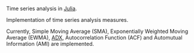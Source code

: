 Time series analysis in [Julia](http://julialang.org/).

Implementation of time series analysis measures.

Currently, Simple Moving Average (SMA), Exponentially Weighted Moving Average (EWMA), [ADX](http://en.wikipedia.org/wiki/Average_directional_movement_index), Autocorrelation Function (ACF) and Automutual Information (AMI) are implemented.

